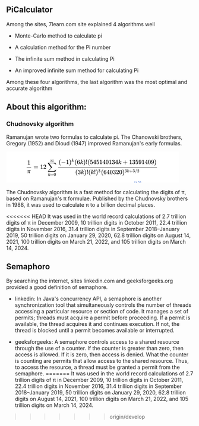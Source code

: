 ## PiCalculator

Among the sites, 7learn.com site explained 4 algorithms well

* Monte-Carlo method to calculate pi

* A calculation method for the Pi number

* The infinite sum method in calculating Pi

* An improved infinite sum method for calculating Pi

Among these four algorithms, the last algorithm was the most optimal and accurate algorithm

## About this algorithm:
### Chudnovsky algorithm

Ramanujan wrote two formulas to calculate pi. The Chanowski brothers,
Gregory (1952) and Dioud (1947) improved Ramanujan's early formulas.

![img.png](img.png)

The Chudnovsky algorithm is a fast method for calculating the digits of π, based on Ramanujan's π formulae. Published by the Chudnovsky brothers in 1988, it was used to calculate π to a billion decimal places.

<<<<<<< HEAD
It was used in the world record calculations of 2.7 trillion digits of π in December 2009, 10 trillion digits in October 2011, 22.4 trillion digits in November 2016, 31.4 trillion digits in September 2018–January 2019, 50 trillion digits on January 29, 2020, 62.8 trillion digits on August 14, 2021, 100 trillion digits on March 21, 2022, and 105 trillion digits on March 14, 2024.

## Semaphoro

By searching the internet, sites linkedin.com and geeksforgeeks.org provided a good definition of semaphore.

* linkedin: In Java's concurrency API, a semaphore is another synchronization tool that simultaneously controls the number of threads accessing a particular resource or section of code. It manages a set of permits; threads must acquire a permit before proceeding. If a permit is available, the thread acquires it and continues execution. If not, the thread is blocked until a permit becomes available or interrupted.

* geeksforgeeks: A semaphore controls access to a shared resource through the use of a counter. If the counter is greater than zero, then access is allowed. If it is zero, then access is denied. What the counter is counting are permits that allow access to the shared resource. Thus, to access the resource, a thread must be granted a permit from the semaphore.
=======
It was used in the world record calculations of 2.7 trillion digits of π in December 2009, 10 trillion digits in October 2011, 22.4 trillion digits in November 2016, 31.4 trillion digits in September 2018–January 2019, 50 trillion digits on January 29, 2020, 62.8 trillion digits on August 14, 2021, 100 trillion digits on March 21, 2022, and 105 trillion digits on March 14, 2024.
>>>>>>> origin/develop
